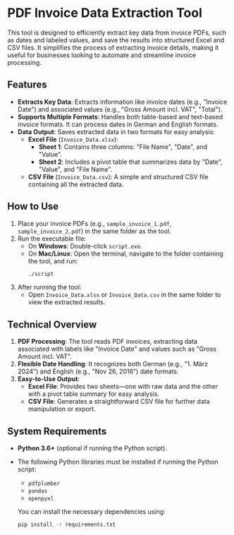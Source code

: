 # PDF Invoice Data Extraction Tool

This tool is designed to efficiently extract key data from invoice PDFs, such as dates and labeled values, and save the results into structured Excel and CSV files. It simplifies the process of extracting invoice details, making it useful for businesses looking to automate and streamline invoice processing.

## Features

- **Extracts Key Data**: Extracts information like invoice dates (e.g., "Invoice Date") and associated values (e.g., "Gross Amount incl. VAT", "Total").
- **Supports Multiple Formats**: Handles both table-based and text-based invoice formats. It can process dates in German and English formats.
- **Data Output**: Saves extracted data in two formats for easy analysis:
  - **Excel File** (`Invoice_Data.xlsx`):
    - **Sheet 1**: Contains three columns: "File Name", "Date", and "Value".
    - **Sheet 2**: Includes a pivot table that summarizes data by "Date", "Value", and "File Name".
  - **CSV File** (`Invoice_Data.csv`): A simple and structured CSV file containing all the extracted data.

## How to Use

1. Place your invoice PDFs (e.g., `sample_invoice_1.pdf`, `sample_invoice_2.pdf`) in the same folder as the tool.
2. Run the executable file:
   - On **Windows**: Double-click `script.exe`.
   - On **Mac/Linux**: Open the terminal, navigate to the folder containing the tool, and run:
     ```bash
     ./script
     ```
3. After running the tool:
   - Open `Invoice_Data.xlsx` or `Invoice_Data.csv` in the same folder to view the extracted results.

## Technical Overview

1. **PDF Processing**: The tool reads PDF invoices, extracting data associated with labels like "Invoice Date" and values such as "Gross Amount incl. VAT".
2. **Flexible Date Handling**: It recognizes both German (e.g., "1. März 2024") and English (e.g., "Nov 26, 2016") date formats.
3. **Easy-to-Use Output**:
   - **Excel File**: Provides two sheets—one with raw data and the other with a pivot table summary for easy analysis.
   - **CSV File**: Generates a straightforward CSV file for further data manipulation or export.

## System Requirements

- **Python 3.6+** (optional if running the Python script).
- The following Python libraries must be installed if running the Python script:
  - `pdfplumber`
  - `pandas`
  - `openpyxl`
  
  You can install the necessary dependencies using:
  ```bash
  pip install -r requirements.txt

